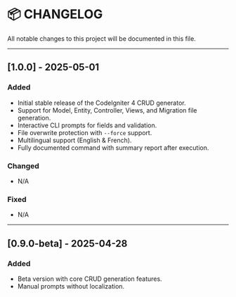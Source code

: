 # 📦 CHANGELOG

All notable changes to this project will be documented in this file.

---

## [1.0.0] - 2025-05-01

### Added
- Initial stable release of the CodeIgniter 4 CRUD generator.
- Support for Model, Entity, Controller, Views, and Migration file generation.
- Interactive CLI prompts for fields and validation.
- File overwrite protection with `--force` support.
- Multilingual support (English & French).
- Fully documented command with summary report after execution.

### Changed
- N/A

### Fixed
- N/A

---

## [0.9.0-beta] - 2025-04-28

### Added
- Beta version with core CRUD generation features.
- Manual prompts without localization.
